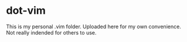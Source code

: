 dot-vim
=======

This is my personal .vim folder. Uploaded here for my own convenience. Not really indended for others to use.
